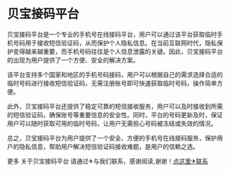 # 贝宝接码平台

贝宝接码平台是一个专业的手机号在线接码平台，用户可以通过该平台获取临时手机号码用于接收短信验证码，从而保护个人隐私信息。在当前互联网时代，隐私保护变得越来越重要，而手机号码往往是个人信息泄露的关键。因此，贝宝接码平台的出现为用户提供了一个方便、安全的解决方案。

该平台支持多个国家和地区的手机号码接码，用户可以根据自己的需求选择合适的临时号码进行接收短信验证码，无需注册账号即可快速获取临时号码，操作简单方便。

此外，贝宝接码平台还提供了稳定可靠的短信接收服务，用户可以及时接收到所需的短信验证码，确保账号等重要信息的安全性。同时，平台的号码更新及时，保证用户可以随时获取可用的临时号码，让用户无需担心号码被冻结或失效的情况。

总之，贝宝接码平台为用户提供了一个安全、方便的手机号在线接码服务，保护用户的隐私信息，帮助用户解决短信验证码接收难题，是用户的信赖之选。

更多 关于贝宝接码平台 请通过✈与我们联系，感谢阅读,谢谢！[点这里✈联系](https://ss.k02.cc)